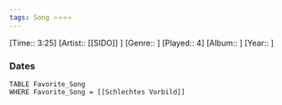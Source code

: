 ```yaml
---
tags: Song ⭐⭐⭐⭐ 
---
```

[Time:: 3:25]
[Artist:: [[SIDO]] ]
[Genre:: ]
[Played:: 4]
[Album:: ]
[Year:: ]
### Dates
````dataview
TABLE Favorite_Song
WHERE Favorite_Song = [[Schlechtes Vorbild]]
````